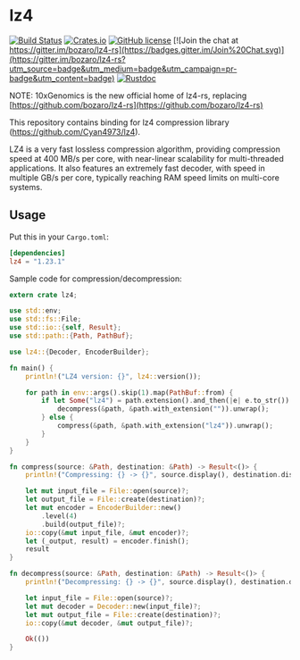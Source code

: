 lz4
====

[![Build Status](https://travis-ci.org/bozaro/lz4-rs.svg?branch=master)](https://travis-ci.org/bozaro/lz4-rs)
[![Crates.io](https://img.shields.io/crates/v/lz4.svg)](https://crates.io/crates/lz4)
[![GitHub license](https://img.shields.io/github/license/bozaro/lz4-rs.svg)](https://github.com/bozaro/lz4-rs/blob/master/LICENSE)
[![Join the chat at https://gitter.im/bozaro/lz4-rs](https://badges.gitter.im/Join%20Chat.svg)](https://gitter.im/bozaro/lz4-rs?utm_source=badge&utm_medium=badge&utm_campaign=pr-badge&utm_content=badge)
[![Rustdoc](https://img.shields.io/badge/doc-rustdoc-green.svg)](https://bozaro.github.io/lz4-rs/lz4/)

NOTE: 10xGenomics is the new official home of lz4-rs, replacing [https://github.com/bozaro/lz4-rs](https://github.com/bozaro/lz4-rs)

This repository contains binding for lz4 compression library (https://github.com/Cyan4973/lz4).

LZ4 is a very fast lossless compression algorithm, providing compression speed at 400 MB/s per core, with near-linear scalability for multi-threaded applications. It also features an extremely fast decoder, with speed in multiple GB/s per core, typically reaching RAM speed limits on multi-core systems.

## Usage

Put this in your `Cargo.toml`:
```toml
[dependencies]
lz4 = "1.23.1"
```

Sample code for compression/decompression:
```rust
extern crate lz4;

use std::env;
use std::fs::File;
use std::io::{self, Result};
use std::path::{Path, PathBuf};

use lz4::{Decoder, EncoderBuilder};

fn main() {
    println!("LZ4 version: {}", lz4::version());

    for path in env::args().skip(1).map(PathBuf::from) {
        if let Some("lz4") = path.extension().and_then(|e| e.to_str()) {
            decompress(&path, &path.with_extension("")).unwrap();
        } else {
            compress(&path, &path.with_extension("lz4")).unwrap();
        }
    }
}

fn compress(source: &Path, destination: &Path) -> Result<()> {
    println!("Compressing: {} -> {}", source.display(), destination.display());

    let mut input_file = File::open(source)?;
    let output_file = File::create(destination)?;
    let mut encoder = EncoderBuilder::new()
        .level(4)
        .build(output_file)?;
    io::copy(&mut input_file, &mut encoder)?;
    let (_output, result) = encoder.finish();
    result
}

fn decompress(source: &Path, destination: &Path) -> Result<()> {
    println!("Decompressing: {} -> {}", source.display(), destination.display());

    let input_file = File::open(source)?;
    let mut decoder = Decoder::new(input_file)?;
    let mut output_file = File::create(destination)?;
    io::copy(&mut decoder, &mut output_file)?;

    Ok(())
}
```
